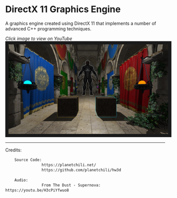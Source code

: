 # DirectX 11 Graphics Engine

A graphics engine created using DirectX 11 that implements a number of advanced C++ programming techniques.


*Click image to view on YouTube*
<a href="https://youtu.be/kBCMbxa0S98" target="_blank">
        <img src="directx-engine.jpg" alt="DirectX Engine Thumbnail" border="10" />
</a>

---

Credits:
        
        Source Code:
                    https://planetchili.net/
                    https://github.com/planetchili/hw3d
                    
        Audio:
                    From The Dust - Supernova: https://youtu.be/H3cPiYfwuo8
